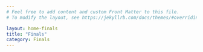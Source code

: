 ```yaml
---
# Feel free to add content and custom Front Matter to this file.
# To modify the layout, see https://jekyllrb.com/docs/themes/#overriding-theme-defaults

layout: home-finals
title: "Finals"
category: Finals
---
```

